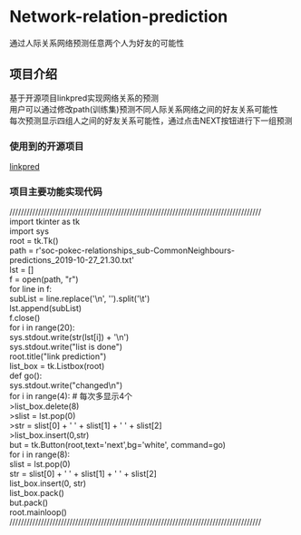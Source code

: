 # Network-relation-prediction
通过人际关系网络预测任意两个人为好友的可能性

## 项目介绍
基于开源项目linkpred实现网络关系的预测
<br>用户可以通过修改path(训练集)预测不同人际关系网络之间的好友关系可能性
<br>每次预测显示四组人之间的好友关系可能性，通过点击NEXT按钮进行下一组预测

### 使用到的开源项目
[linkpred](https://github.com/rafguns/linkpred)

### 项目主要功能实现代码
////////////////////////////////////////////////////////////////////////////////////////
<br>import tkinter as tk
<br>import sys
<br>root = tk.Tk()
<br>path = r'soc-pokec-relationships_sub-CommonNeighbours-predictions_2019-10-27_21.30.txt'
<br>lst = []
<br>f = open(path, "r")
<br>for line in f:
    <br>subList = line.replace('\n', '').split('\t')
<br>lst.append(subList)
<br>f.close()
<br>for i in range(20):
    <br>sys.stdout.write(str(lst[i]) + '\n')
<br>sys.stdout.write("list is done")
<br>root.title("link prediction")
<br>list_box = tk.Listbox(root)
<br>def go():
    <br>sys.stdout.write("changed\n")
    <br>for i in range(4):  # 每次多显示4个
        <br>>list_box.delete(8)
        <br>>slist = lst.pop(0)
        <br>>str = slist[0] + '   ' + slist[1] + '   ' + slist[2]
        <br>>list_box.insert(0,str)
<br>but = tk.Button(root,text='next',bg='white', command=go)
<br>for i in range(8):
    <br>slist = lst.pop(0)
    <br>str = slist[0] + '   ' + slist[1] + '   ' + slist[2]
    <br>list_box.insert(0, str)
<br>list_box.pack()
<br>but.pack()
<br>root.mainloop()
<br>////////////////////////////////////////////////////////////////////////////////////////
